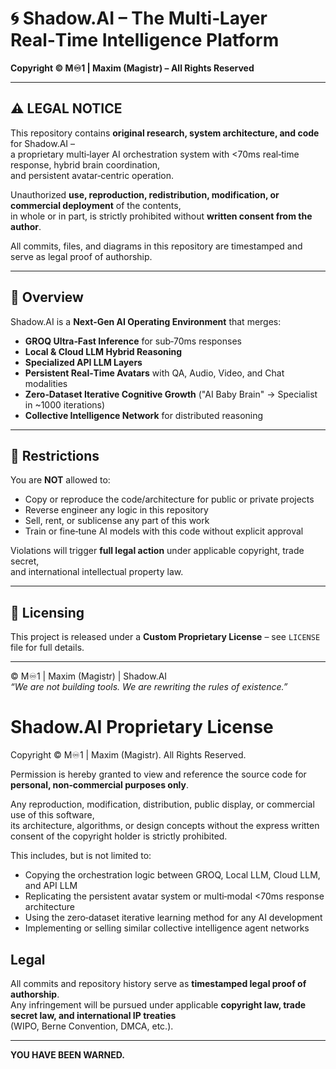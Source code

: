 # 🌀 Shadow.AI – The Multi‑Layer Real‑Time Intelligence Platform
**Copyright © M♾️1 | Maxim (Magistr) – All Rights Reserved**

---

## ⚠️ LEGAL NOTICE
This repository contains **original research, system architecture, and code** for Shadow.AI –  
a proprietary multi‑layer AI orchestration system with <70ms real‑time response, hybrid brain coordination,  
and persistent avatar‑centric operation.

Unauthorized **use, reproduction, redistribution, modification, or commercial deployment** of the contents,  
in whole or in part, is strictly prohibited without **written consent from the author**.

All commits, files, and diagrams in this repository are timestamped and serve as legal proof of authorship.

---

## 🧠 Overview
Shadow.AI is a **Next‑Gen AI Operating Environment** that merges:
- **GROQ Ultra‑Fast Inference** for sub‑70ms responses
- **Local & Cloud LLM Hybrid Reasoning**
- **Specialized API LLM Layers**
- **Persistent Real‑Time Avatars** with QA, Audio, Video, and Chat modalities
- **Zero‑Dataset Iterative Cognitive Growth** ("AI Baby Brain" → Specialist in ~1000 iterations)
- **Collective Intelligence Network** for distributed reasoning

---

## 🚫 Restrictions
You are **NOT** allowed to:
- Copy or reproduce the code/architecture for public or private projects
- Reverse engineer any logic in this repository
- Sell, rent, or sublicense any part of this work
- Train or fine‑tune AI models with this code without explicit approval

Violations will trigger **full legal action** under applicable copyright, trade secret,  
and international intellectual property law.

---

## 📜 Licensing
This project is released under a **Custom Proprietary License** – see `LICENSE` file for full details.

---

© M♾️1 | Maxim (Magistr) | Shadow.AI  
*“We are not building tools. We are rewriting the rules of existence.”*

# Shadow.AI Proprietary License

Copyright © M♾️1 | Maxim (Magistr). All Rights Reserved.

Permission is hereby granted to view and reference the source code for **personal, non‑commercial purposes only**.

Any reproduction, modification, distribution, public display, or commercial use of this software,  
its architecture, algorithms, or design concepts without the express written consent of the copyright holder is strictly prohibited.

This includes, but is not limited to:
- Copying the orchestration logic between GROQ, Local LLM, Cloud LLM, and API LLM
- Replicating the persistent avatar system or multi‑modal <70ms response architecture
- Using the zero‑dataset iterative learning method for any AI development
- Implementing or selling similar collective intelligence agent networks

## Legal
All commits and repository history serve as **timestamped legal proof of authorship**.  
Any infringement will be pursued under applicable **copyright law, trade secret law, and international IP treaties**  
(WIPO, Berne Convention, DMCA, etc.).

---

**YOU HAVE BEEN WARNED.**

